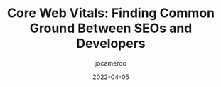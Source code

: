 ---
author: jocameroo
date: 2022-04-05
draft: true
publisher: moz
tags:
  - performance
  - web-vitals
  - seo
  - metrics
target_url: https://moz.com/blog/cwv-common-ground-seo-developers
title: "Core Web Vitals: Finding Common Ground Between SEOs and Developers"
---